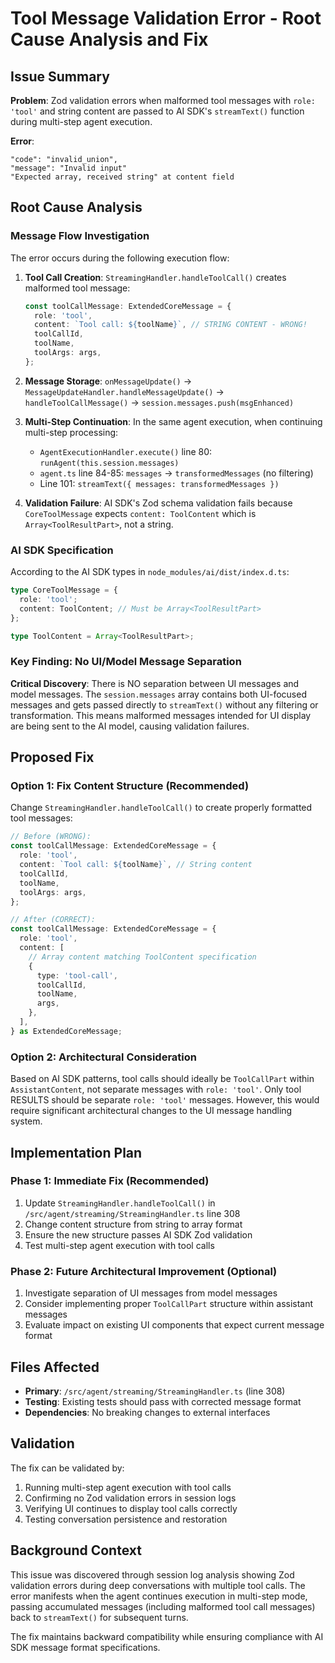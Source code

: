 # Tool Message Validation Error - Root Cause Analysis and Fix

## Issue Summary

**Problem**: Zod validation errors when malformed tool messages with `role: 'tool'` and string content are passed to AI SDK's `streamText()` function during multi-step agent execution.

**Error**:

```
"code": "invalid_union",
"message": "Invalid input"
"Expected array, received string" at content field
```

## Root Cause Analysis

### Message Flow Investigation

The error occurs during the following execution flow:

1. **Tool Call Creation**: `StreamingHandler.handleToolCall()` creates malformed tool message:

   ```typescript
   const toolCallMessage: ExtendedCoreMessage = {
     role: 'tool',
     content: `Tool call: ${toolName}`, // STRING CONTENT - WRONG!
     toolCallId,
     toolName,
     toolArgs: args,
   };
   ```

2. **Message Storage**: `onMessageUpdate()` → `MessageUpdateHandler.handleMessageUpdate()` → `handleToolCallMessage()` → `session.messages.push(msgEnhanced)`

3. **Multi-Step Continuation**: In the same agent execution, when continuing multi-step processing:
   - `AgentExecutionHandler.execute()` line 80: `runAgent(this.session.messages)`
   - `agent.ts` line 84-85: `messages` → `transformedMessages` (no filtering)
   - Line 101: `streamText({ messages: transformedMessages })`

4. **Validation Failure**: AI SDK's Zod schema validation fails because `CoreToolMessage` expects `content: ToolContent` which is `Array<ToolResultPart>`, not a string.

### AI SDK Specification

According to the AI SDK types in `node_modules/ai/dist/index.d.ts`:

```typescript
type CoreToolMessage = {
  role: 'tool';
  content: ToolContent; // Must be Array<ToolResultPart>
};

type ToolContent = Array<ToolResultPart>;
```

### Key Finding: No UI/Model Message Separation

**Critical Discovery**: There is NO separation between UI messages and model messages. The `session.messages` array contains both UI-focused messages and gets passed directly to `streamText()` without any filtering or transformation. This means malformed messages intended for UI display are being sent to the AI model, causing validation failures.

## Proposed Fix

### Option 1: Fix Content Structure (Recommended)

Change `StreamingHandler.handleToolCall()` to create properly formatted tool messages:

```typescript
// Before (WRONG):
const toolCallMessage: ExtendedCoreMessage = {
  role: 'tool',
  content: `Tool call: ${toolName}`, // String content
  toolCallId,
  toolName,
  toolArgs: args,
};

// After (CORRECT):
const toolCallMessage: ExtendedCoreMessage = {
  role: 'tool',
  content: [
    // Array content matching ToolContent specification
    {
      type: 'tool-call',
      toolCallId,
      toolName,
      args,
    },
  ],
} as ExtendedCoreMessage;
```

### Option 2: Architectural Consideration

Based on AI SDK patterns, tool calls should ideally be `ToolCallPart` within `AssistantContent`, not separate messages with `role: 'tool'`. Only tool RESULTS should be separate `role: 'tool'` messages. However, this would require significant architectural changes to the UI message handling system.

## Implementation Plan

### Phase 1: Immediate Fix (Recommended)

1. Update `StreamingHandler.handleToolCall()` in `/src/agent/streaming/StreamingHandler.ts` line 308
2. Change content structure from string to array format
3. Ensure the new structure passes AI SDK Zod validation
4. Test multi-step agent execution with tool calls

### Phase 2: Future Architectural Improvement (Optional)

1. Investigate separation of UI messages from model messages
2. Consider implementing proper `ToolCallPart` structure within assistant messages
3. Evaluate impact on existing UI components that expect current message format

## Files Affected

- **Primary**: `/src/agent/streaming/StreamingHandler.ts` (line 308)
- **Testing**: Existing tests should pass with corrected message format
- **Dependencies**: No breaking changes to external interfaces

## Validation

The fix can be validated by:

1. Running multi-step agent execution with tool calls
2. Confirming no Zod validation errors in session logs
3. Verifying UI continues to display tool calls correctly
4. Testing conversation persistence and restoration

## Background Context

This issue was discovered through session log analysis showing Zod validation errors during deep conversations with multiple tool calls. The error manifests when the agent continues execution in multi-step mode, passing accumulated messages (including malformed tool call messages) back to `streamText()` for subsequent turns.

The fix maintains backward compatibility while ensuring compliance with AI SDK message format specifications.
